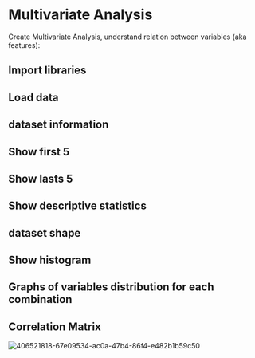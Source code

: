 # Multivariate Analysis

Create Multivariate Analysis, understand relation between variables (aka features):

## Import libraries
## Load data
## dataset information
## Show first 5
## Show lasts 5
## Show descriptive statistics
## dataset shape
## Show histogram
## Graphs of variables distribution for each combination
## Correlation Matrix

![406521818-67e09534-ac0a-47b4-86f4-e482b1b59c50](https://github.com/user-attachments/assets/46b42550-7f4c-4be7-878c-f7e97951c1d0)
